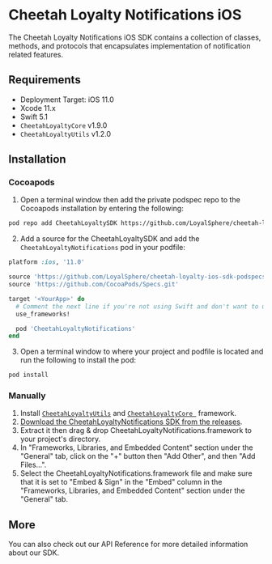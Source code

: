 # Cheetah Loyalty Notifications iOS

The Cheetah Loyalty Notifications iOS SDK contains a collection of classes, methods, and protocols that encapsulates implementation of notification related features.

## Requirements
* Deployment Target: iOS 11.0
* Xcode 11.x
* Swift 5.1
* `CheetahLoyaltyCore` v1.9.0
* `CheetahLoyaltyUtils` v1.2.0

## Installation

### Cocoapods

1. Open a terminal window then add the private podspec repo to the Cocoapods installation by entering the following:

```sh
pod repo add CheetahLoyaltySDK https://github.com/LoyalSphere/cheetah-loyalty-ios-sdk-podspecs.git
```

2. Add a source for the CheetahLoyaltySDK and add the `CheetahLoyaltyNotifications` pod in your podfile:

```ruby
platform :ios, '11.0'

source 'https://github.com/LoyalSphere/cheetah-loyalty-ios-sdk-podspecs.git'
source 'https://github.com/CocoaPods/Specs.git'

target '<YourApp>' do
  # Comment the next line if you're not using Swift and don't want to use dynamic frameworks
  use_frameworks!

  pod 'CheetahLoyaltyNotifications'
end
```

3. Open a terminal window to where your project and podfile is located and run the following to install the pod:

```sh
pod install
```


### Manually

1. Install [`CheetahLoyaltyUtils`](https://github.com/LoyalSphere/cheetah-loyalty-ios-sdk/blob/master/CheetahLoyaltyUtils/README.md) and [`CheetahLoyaltyCore `](https://github.com/LoyalSphere/cheetah-loyalty-ios-sdk/blob/master/CheetahLoyaltyCore/README.md) framework.
2. [Download the CheetahLoyaltyNotifications SDK from the releases](https://github.com/LoyalSphere/cheetah-loyalty-ios-sdk/releases).
3. Extract it then drag & drop CheetahLoyaltyNotifications.framework to your project's directory.
4. In "Frameworks, Libraries, and Embedded Content" section under the "General" tab, click on the "+" button then "Add Other", and then "Add Files...".
5. Select the CheetahLoyaltyNotifications.framework file and make sure that it is set to "Embed & Sign" in the "Embed" column in the "Frameworks, Libraries, and Embedded Content" section under the "General" tab.

## More
You can also check out our API Reference for more detailed information about our SDK.
